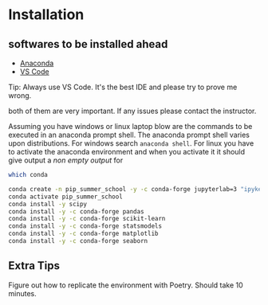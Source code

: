 # Installation
## softwares to be installed ahead
- [Anaconda](https://www.anaconda.com/download)
- [VS Code](https://code.visualstudio.com/)

Tip: Always use VS Code. It's the best IDE and please try to prove me wrong. 

both of them are very important. If any issues please contact the instructor. 


Assuming you have windows or linux laptop blow are the commands to be executed in an anaconda prompt shell. The anaconda prompt shell varies upon distributions. For windows search ```anaconda shell```. For linux you have to activate the anaconda environment and when you activate it it should give output a *non empty output* for

```bash
which conda
```

```bash
conda create -n pip_summer_school -y -c conda-forge jupyterlab=3 "ipykernel>=6" xeus-python python=3.8
conda activate pip_summer_school
conda install -y scipy
conda install -y -c conda-forge pandas
conda install -y -c conda-forge scikit-learn
conda install -y -c conda-forge statsmodels
conda install -y -c conda-forge matplotlib
conda install -y -c conda-forge seaborn
```

## Extra Tips
Figure out how to replicate the environment with Poetry. Should take 10 minutes. 